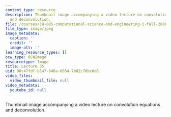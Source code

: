 ```yaml
---
content_type: resource
description: Thumbnail image accompanying a video lecture on convolution equations
  and deconvolution.
file: /courses/18-085-computational-science-and-engineering-i-fall-2008/90c47fdfb147846a60547b02c70bc0a6_35.jpg
file_type: image/jpeg
image_metadata:
  caption: ''
  credit: ''
  image-alt: ''
learning_resource_types: []
ocw_type: OCWImage
resourcetype: Image
title: Lecture 35
uid: 90c47fdf-b147-846a-6054-7b02c70bc0a6
video_files:
  video_thumbnail_file: null
video_metadata:
  youtube_id: null
---
```

Thumbnail image accompanying a video lecture on convolution equations and deconvolution.

